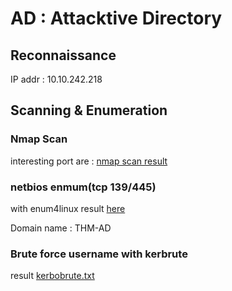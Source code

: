 # AD : Attacktive Directory

## Reconnaissance

IP addr : 10.10.242.218

## Scanning & Enumeration

### Nmap Scan

interesting  port are :
[nmap scan result](nmap/initial)

### netbios enmum(tcp 139/445)

with enum4linux
result [here](enum4linux.log)

Domain name : THM-AD

### Brute force username with kerbrute

result [kerbobrute.txt](kerbrute.txt)
